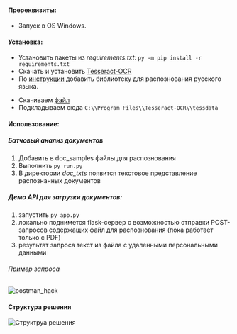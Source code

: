 #### Пререквизиты: 

* Запуск в OS Windows.

#### Установка:
* Установить пакеты из *requirements.txt*: ```py -m pip install -r requirements.txt ```
* Скачать и установить [Tesseract-OCR](https://github.com/UB-Mannheim/tesseract/wiki)
* По [инструкции](https://ocrmypdf.readthedocs.io/en/latest/languages.html) добавить библиотеку для распознования русского языка. 
- Скачиваем [файл](https://github.com/tesseract-ocr/tessdata/blob/main/rus.traineddata)
- Подкладываем сюда ```C:\\Program Files\\Tesseract-OCR\\tessdata```

#### Использование:
##### Батчовый анализ документов
1) Добавить в doc_samples файлы для распознования
2) Выполнить ```py run.py```
3) В директории *doc_txts* появится текстовое представление распознанных документов

##### Демо API для загрузки документов:
1) запустить ```py app.py```
2) локально поднимется flask-сервер с возможностью отправки POST-запросов содержащих файл для распознования (пока работает только с PDF)
3) результат запроса текст из файла с удаленными персональными данными
###### Пример запроса
![postman_hack](https://user-images.githubusercontent.com/13415975/138608133-54d01142-2220-4f9e-9fdd-ee6f2549aaee.png)

#### Структура решения
![Структруа решения](https://user-images.githubusercontent.com/13415975/138608352-268b36fe-0989-4b01-a0cd-0eee2fda5750.jpg)

